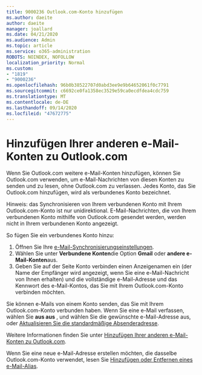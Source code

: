 ```yaml
---
title: 9000236 Outlook.com-Konto hinzufügen
ms.author: daeite
author: daeite
manager: joallard
ms.date: 04/21/2020
ms.audience: Admin
ms.topic: article
ms.service: o365-administration
ROBOTS: NOINDEX, NOFOLLOW
localization_priority: Normal
ms.custom:
- "1819"
- "9000236"
ms.openlocfilehash: 96b0b38522707d0abd3ee9e9b64652061f0c7791
ms.sourcegitcommit: c6692ce0fa1358ec3529e59ca0ecdfdea4cdc759
ms.translationtype: MT
ms.contentlocale: de-DE
ms.lasthandoff: 09/14/2020
ms.locfileid: "47672775"
---
```

# <a name="add-your-other-email-accounts-to-outlookcom"></a>Hinzufügen Ihrer anderen e-Mail-Konten zu Outlook.com

Wenn Sie Outlook.com weitere e-Mail-Konten hinzufügen, können Sie Outlook.com verwenden, um e-Mail-Nachrichten von diesen Konten zu senden und zu lesen, ohne Outlook.com zu verlassen. Jedes Konto, das Sie Outlook.com hinzufügen, wird als verbundenes Konto bezeichnet.

Hinweis: das Synchronisieren von Ihrem verbundenen Konto mit Ihrem Outlook.com-Konto ist nur unidirektional. E-Mail-Nachrichten, die von Ihrem verbundenen Konto mithilfe von Outlook.com gesendet werden, werden nicht in Ihrem verbundenen Konto angezeigt.

So fügen Sie ein verbundenes Konto hinzu:

1. Öffnen Sie Ihre [e-Mail-Synchronisierungseinstellungen](https://go.microsoft.com/fwlink/?linkid=875264).
2. Wählen Sie unter **Verbundene Konten**die Option **Gmail** oder **andere e-Mail-Konten**aus.
3. Geben Sie auf der Seite Konto verbinden einen Anzeigenamen ein (der Name der Empfänger wird angezeigt, wenn Sie eine e-Mail-Nachricht von Ihnen erhalten) und die vollständige e-Mail-Adresse und das Kennwort des e-Mail-Kontos, das Sie mit Ihrem Outlook.com-Konto verbinden möchten.

Sie können e-Mails von einem Konto senden, das Sie mit Ihrem Outlook.com-Konto verbunden haben. Wenn Sie eine e-Mail verfassen, wählen Sie **aus aus** , und wählen Sie die gewünschte e-Mail-Adresse aus, oder [Aktualisieren Sie die standardmäßige Absenderadresse](https://go.microsoft.com/fwlink/?linkid=875264).

Weitere Informationen finden Sie unter [Hinzufügen Ihrer anderen e-Mail-Konten zu Outlook.com](https://support.office.com/article/c5224df4-5885-4e79-91ba-523aa743f0ba?wt.mc_id=Office_Outlook_com_Alchemy).

Wenn Sie eine neue e-Mail-Adresse erstellen möchten, die dasselbe Outlook.com-Konto verwendet, lesen Sie [Hinzufügen oder Entfernen eines e-Mail-Alias](https://support.office.com/article/459b1989-356d-40fa-a689-8f285b13f1f2?wt.mc_id=Office_Outlook_com_Alchemy).
